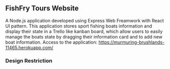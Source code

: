 ## **FishFry Tours Website**

A Node.js application developed using Express Web Freamwork with React UI pattern. This application stores sport fishing boats information and display their state in a Trello like kanban board, which allow users to easily manage the boats state by dragging their information card and to add new boat information. Access to the application: https://murmuring-brushlands-11465.herokuapp.com/

### **Design Restriction**

<!-- The application is deployed using a free heroku dynos account which -->
